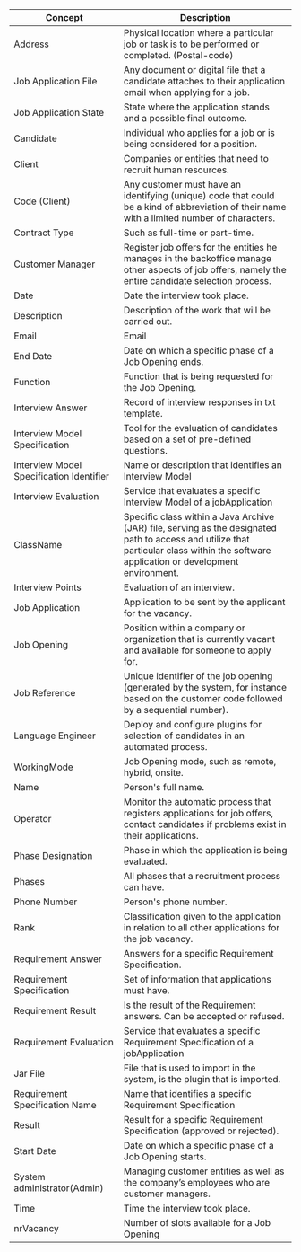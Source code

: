 | Concept                                  | Description                                                                                                                                                                             |
|------------------------------------------|-----------------------------------------------------------------------------------------------------------------------------------------------------------------------------------------|
| Address                                  | Physical location where a particular job or task is to be performed or completed. (Postal-code)                                                                                         |
| Job Application File                     | Any document or digital file that a candidate attaches to their application email when applying for a job.                                                                              |
| Job Application State                    | State where the application stands and a possible final outcome.                                                                                                                        |
| Candidate                                | Individual who applies for a job or is being considered for a position.                                                                                                                 |
| Client                                   | Companies or entities that need to recruit human resources.                                                                                                                             |
| Code (Client)                            | Any customer must have an identifying (unique) code that could be a kind of abbreviation of their name with a limited number of characters.                                             |
| Contract Type                            | Such as full-time or part-time.                                                                                                                                                         |
| Customer Manager                         | Register job offers for the entities he manages in the backoffice manage other aspects of job offers, namely the entire candidate selection process.                                    |
| Date                                     | Date the interview took place.                                                                                                                                                          |
| Description                              | Description of the work that will be carried out.                                                                                                                                       |
| Email                                    | Email                                                                                                                                                                                   |
| End Date                                 | Date on which a specific phase of a Job Opening ends.                                                                                                                                   |
| Function                                 | Function that is being requested for the Job Opening.                                                                                                                                   |
| Interview Answer                         | Record of interview responses in txt template.                                                                                                                                          |
| Interview Model Specification            | Tool for the evaluation of candidates based on a set of pre-defined questions.                                                                                                          |
| Interview Model Specification Identifier | Name or description that identifies an Interview Model                                                                                                                                  |
| Interview Evaluation                     | Service that evaluates a specific Interview Model of a jobApplication                                                                                                                   |
| ClassName                                | Specific class within a Java Archive (JAR) file, serving as the designated path to access and utilize that particular class within the software application or development environment. |
| Interview Points                         | Evaluation of an interview.                                                                                                                                                             |
| Job Application                          | Application to be sent by the applicant for the vacancy.                                                                                                                                |
| Job Opening                              | Position within a company or organization that is currently vacant and available for someone to apply for.                                                                              |
| Job Reference                            | Unique identifier of the job opening (generated by the system, for instance based on the customer code followed by a sequential number).                                                |
| Language Engineer                        | Deploy and configure plugins for selection of candidates in an automated process.                                                                                                       |
| WorkingMode                              | Job Opening mode, such as remote, hybrid, onsite.                                                                                                                                       |
| Name                                     | Person's full name.                                                                                                                                                                     |
| Operator                                 | Monitor the automatic process that registers applications for job offers, contact candidates if problems exist in their applications.                                                   |
| Phase Designation                        | Phase in which the application is being evaluated.                                                                                                                                      |
| Phases                                   | All phases that a recruitment process can have.                                                                                                                                         |
| Phone Number                             | Person's phone number.                                                                                                                                                                  |
| Rank                                     | Classification given to the application in relation to all other applications for the job vacancy.                                                                                      |
| Requirement Answer                       | Answers for a specific Requirement Specification.                                                                                                                                       |
| Requirement Specification                | Set of information that applications must have.                                                                                                                                         |
| Requirement Result                       | Is the result of the Requirement answers. Can be accepted or refused.                                                                                                                   |
| Requirement Evaluation                   | Service that evaluates a specific Requirement Specification of a jobApplication                                                                                                         |
| Jar File                                 | File that is used to import in the system, is the plugin that is imported.                                                                                                              |
| Requirement Specification Name           | Name that identifies a specific Requirement Specification                                                                                                                               |
| Result                                   | Result for a specific Requirement Specification (approved or rejected).                                                                                                                 |
| Start Date                               | Date on which a specific phase of a Job Opening starts.                                                                                                                                 |
| System administrator(Admin)              | Managing customer entities as well as the company’s employees who are customer managers.                                                                                                |
| Time                                     | Time the interview took place.                                                                                                                                                          |
| nrVacancy                                | Number of slots available for a Job Opening                                                                                                                                             |

